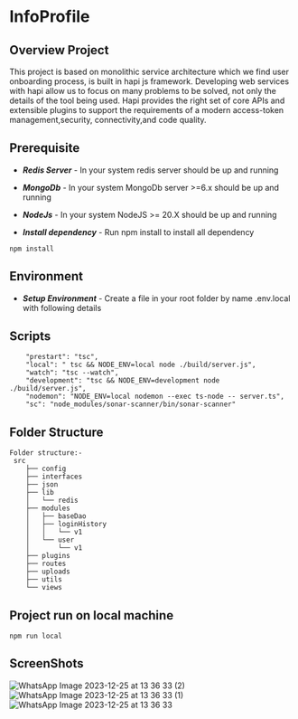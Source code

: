 # InfoProfile
## Overview Project
This project is based on monolithic service  architecture which we find user onboarding process, is built in hapi js framework. Developing web services with hapi allow us to focus on many problems to be solved, not only the details of the tool being used. Hapi provides the right set of core APIs and extensible plugins to support the requirements of a modern access-token management,security, connectivity,and code quality.

## Prerequisite

- ***Redis Server*** - In your system redis server should be up and running
- ***MongoDb*** - In your system MongoDb server >=6.x should be up and running
- ***NodeJs*** - In your system NodeJS >= 20.X should be up and running


- ***Install dependency*** - Run npm install to install all dependency
```
npm install 
```
## Environment 
- ***Setup Environment*** - Create a file in your root folder by name .env.local with following details 

## Scripts 
```
    "prestart": "tsc",
    "local": " tsc && NODE_ENV=local node ./build/server.js",
    "watch": "tsc --watch",
    "development": "tsc && NODE_ENV=development node ./build/server.js",
    "nodemon": "NODE_ENV=local nodemon --exec ts-node -- server.ts",
    "sc": "node_modules/sonar-scanner/bin/sonar-scanner"
```

## Folder Structure 

```
Folder structure:-
 src
    ├── config
    ├── interfaces
    ├── json
    ├── lib
    │   └── redis
    ├── modules
    │   ├── baseDao
    │   ├── loginHistory
    │   │   └── v1
    │   └── user
    │       └── v1
    ├── plugins
    ├── routes
    ├── uploads
    ├── utils
    └── views
```

## Project run on local machine
```
npm run local 
```

## ScreenShots



![WhatsApp Image 2023-12-25 at 13 36 33 (2)](https://github.com/harshitpratapsingh01/InfoProfile/assets/137901657/1b9b97df-2902-4925-b2a6-5cdde5fc4e58)
![WhatsApp Image 2023-12-25 at 13 36 33 (1)](https://github.com/harshitpratapsingh01/InfoProfile/assets/137901657/530c5617-5854-49bc-bc7d-5fac5c924961)
![WhatsApp Image 2023-12-25 at 13 36 33](https://github.com/harshitpratapsingh01/InfoProfile/assets/137901657/85ed27eb-84bf-4aa5-adb4-def90967a81a)

